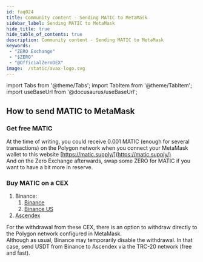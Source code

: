 ```yaml
---
id: faq024
title: Community content - Sending MATIC to MetaMask
sidebar_label: Sending MATIC to MetaMask
hide_title: true
hide_table_of_contents: true
description: Community content - Sending MATIC to MetaMask
keywords:
 - "ZERO Exchange"
 - "$ZERO"
 - "@OfficialZeroDEX"
image:  /static/avax-logo.svg
---
```


import Tabs from '@theme/Tabs';
import TabItem from '@theme/TabItem';
import useBaseUrl from '@docusaurus/useBaseUrl';


## How to send MATIC to MetaMask

### Get free MATIC

At the time of writing, you could receive 0.001 MATIC (enough for several transactions) on the Polygon network when you connect your MetaMask wallet to this website [https://matic.supply/](https://matic.supply/)  
And on the Zero Exchange afterwards, swap some ZERO for MATIC if you want to have a bit more in reserve.


### Buy MATIC on a CEX
1. Binance:
	1. [Binance](https://www.binance.com/en)
	1. [Binance US](https://www.binance.us/en/home)
1. [Ascendex](https://ascendex.com/en/register?inviteCode=N8NYPBU3)

For the withdrawal from these CEX, there is an option to withdraw directly to the Polygon network configured in MetaMask.  
Although as usual, Binance may temporarily disable the withdrawal.  In that case, send USDT from Binance to Ascendex via the TRC-20 network (free and fast).  
